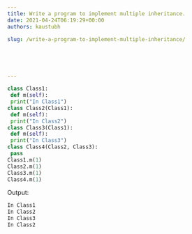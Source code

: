 ```yaml
---
title: Write a program to implement multiple inheritance.
date: 2021-04-24T06:19:29+00:00
authors: kaustubh

slug: /write-a-program-to-implement-multiple-inheritance/





---
```

```python title="file.py"
class Class1:
 def m(self):
 print("In Class1")
class Class2(Class1):
 def m(self):
 print("In Class2")
class Class3(Class1):
 def m(self):
 print("In Class3")
class Class4(Class2, Class3):
 pass
Class1.m(1)
Class2.m(1)
Class3.m(1)
Class4.m(1)
```

Output:

```python title="Output"
In Class1
In Class2
In Class3
In Class2
```